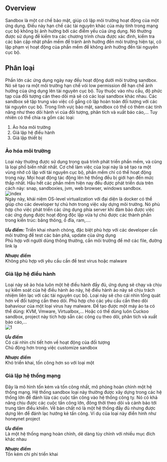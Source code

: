 ## Overview  
Sandbox là một cơ chế bảo mật, giúp cô lập môi trường hoạt động của một ứng dụng. Điều này hạn chế các tài nguyên khác của máy tính trong mạng cục bộ không bị ảnh 
hưởng bởi các điểm yếu của ứng dụng. Nó thường được sử dụng để kiểm tra các chương trình chưa được xác đinh, kiểm tra các bản cập nhật phần mềm để tránh ảnh hưởng đến
môi trường hiện tại, cô lập phạm vị hoạt động của phần mềm để không ảnh hưởng đến tài nguyên cục bộ.  

## Phân loại  
Phần lớn các ứng dụng ngày nay đều hoạt động dưới môi trường sandbox. Nó sẽ tạo ra một môi trường hạn chế vói low permission để hạn chế ảnh hưởng của ứng dụng lên tài nguyên cục bộ. Tùy thuộc vào nhu cầu, độ phức tạp của đối tượng cần theo dõi mà sẽ có các loại sandbox khác nhau. Các sandbox sẽ tập trung vào việc cố gắng cô lập hoàn toàn đối tượng với các tài nguyên cục bộ. Trong lĩnh vực bảo mật, sandbox có thể có thêm các tính năng như theo dõi hành vi của đối tượng, phân tích và xuất báo cáo,... Tuy nhiên có thể chia ra gồm các loại:

1. Ảo hóa môi trường
2. Giả lập hệ điều hành  
3. Giả lập thiết bị  

### Ảo hóa môi trường  
Loại này thường được sử dụng trong quá trình phát triển phần mềm, và cũng là loại phố biến nhất nhất. Cơ chế làm việc của loại này là sẽ tạo ra một vùng nhớ cô lập với tài nguyên cục bộ, phần mềm chỉ có thể hoạt động trong này. Mọi hoạt động tác động lên hệ thống đều bị giới hạn đến mức thấp nhất. Hầu hết các phần mềm hiện nay đều được phát triển dưa trên cách này: snap, sandboxies, jvm, web browser, windows sandbox.  
![index](https://user-images.githubusercontent.com/22276823/126892837-96af26be-752f-4e8e-aa28-4f6517e43147.png)   
Ngày này, khái niệm OS-level virtualization với đại diện là docker có thể giúp cho các developer tự chủ hơn trong việc xây dựng môi trường. Nó phù hợp cho việc phát triển các ứng dụng phía server khi đảm bảo được việc các ứng dụng được hoạt động độc lập vừa tự chủ được các thành phần trong kiến trúc: băng thông, ổ đĩa, ram,....    

***Ưu điểm:*** 
Triển khai nhanh chóng, đặc biệt phù hợp với các developer cần môi trường để test các bản phá, update của ứng dụng  
Phù hợp với người dùng thông thường, cần môi trường để mở các file, đường link lạ  
  
***Nhược điểm***  
Không phù hợp với yêu cầu cần để test virus hoặc malware  

### Giả lập hệ điều hành  
Loại này sẽ ảo hóa luôn một hệ điều hành đầy đủ, ứng dụng sẽ chạy và chịu sự kiểm soát của hệ điều hành ảo này, hệ điều hành ảo này sẽ chịu trách nhiệm liên lạc với các tài nguyên cục bộ. Loại này sẽ cho cái nhìn tổng quát hơn về đối tượng cần theo dõi. Phù hợp cho các yêu cầu cần theo dõi bahaviour của một loại virus hay malware. Để tạo được một máy ảo ta có thể dùng: KVM, Vmware, Virtualbox,... Hoặc có thế dùng luôn Cuckoo sandbox, project này tích hợp sẵn các công cụ theo dõi, phân tích và xuất báo cáo,...  
![1](https://user-images.githubusercontent.com/22276823/126892844-66a0e382-fcd9-4e90-9b0a-181e5f708f70.png)  


***Ưu điểm***  
Có cái nhìn chi tiết hơn về hoạt động của đối tượng  
Chủ động hơn trong việc customize sandbox 

***Nhược điểm***  
Khó triển khai, tốn công hơn so với loại một  

### Giả lập hệ thống mạng  
Đây là mô hình tốn kém và tốn công nhất, mô phỏng hoàn chỉnh một hệ thống mạng. Hệ thống sandbox loại này thường được xây dựng trong các hệ thống lớn để đánh lừa các cuộc tấn công vào hệ thống công ty. Nó có khả năng chịu được các cuộc tấn công lớn, đông thời theo dõi và cảnh bảo tới trung tâm điều khiển.  Về bản chất nó là một hệ thống đầy đủ nhưng được dựng lên để đánh lạc hướng kẻ tấn công. Ví dụ của loại này điển hinh như honeynet project      

***Ưu điểm***  
Là một hệ thống mạng hoàn chỉnh, dẽ dàng tùy chỉnh với nhiều mục đích khác nhau

***Nhược điểm***  
Tốn kém chi phí triển khai  




